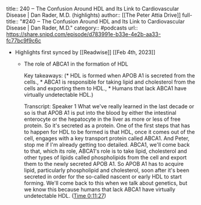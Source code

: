 title:: 240 ‒ The Confusion Around HDL and Its Link to Cardiovascular Disease | Dan Rader, M.D. (highlights)
author:: [[The Peter Attia Drive]]
full-title:: "\#240 ‒ The Confusion Around HDL and Its Link to Cardiovascular Disease | Dan Rader, M.D."
category:: #podcasts
url:: https://share.snipd.com/episode/d783991e-b33e-4e2b-aa33-fc77bc9f9c6c

- Highlights first synced by [[Readwise]] [[Feb 4th, 2023]]
	- The role of ABCA1 in the formation of HDL
	  
	  Key takeaways:
	  (* HDL is formed when APOB A1 is secreted from the cells., * ABCA1 is responsible for taking lipid and cholesterol from the cells and exporting them to HDL., * Humans that lack ABCA1 have virtually undetectable HDL.)
	  
	  Transcript:
	  Speaker 1
	  What we've really learned in the last decade or so is that APOB A1 is put into the blood by either the intestinal enterocyte or the hepatocyte in the liver as more or less of free protein. So it's secreted as a protein. One of the first steps that has to happen for HDL to be formed is that HDL, once it comes out of the cell, engages with a key transport protein called ABCA1. And Peter, stop me if I'm already getting too detailed. ABCA1, we'll come back to that, which its role, ABCA1's role is to take lipid, cholesterol and other types of lipids called phospholipids from the cell and export them to the newly secreted APOB A1. So APOB A1 has to acquire lipid, particularly phospholipid and cholesterol, soon after it's been secreted in order for the so-called nascent or early HDL to start forming. We'll come back to this when we talk about genetics, but we know this because humans that lack ABCA1 have virtually undetectable HDL. ([Time 0:11:27](https://share.snipd.com/snip/906db8d7-2428-4841-8227-7014b0fe5842))